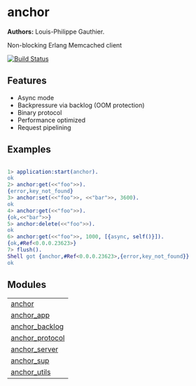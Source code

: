 

# anchor #

__Authors:__ Louis-Philippe Gauthier.

Non-blocking Erlang Memcached client

[![Build Status](https://travis-ci.org/lpgauth/anchor.svg?branch=master)](https://travis-ci.org/lpgauth/anchor)


## Features ##
* Async mode
* Backpressure via backlog (OOM protection)
* Binary protocol
* Performance optimized
* Request pipelining



## Examples ##

```erlang

1> application:start(anchor).
ok
2> anchor:get(<<"foo">>).
{error,key_not_found}
3> anchor:set(<<"foo">>, <<"bar">>, 3600).
ok
4> anchor:get(<<"foo">>).
{ok,<<"bar">>}
5> anchor:delete(<<"foo">>).
ok
6> anchor:get(<<"foo">>, 1000, [{async, self()}]).
{ok,#Ref<0.0.0.23623>}
7> flush().
Shell got {anchor,#Ref<0.0.0.23623>,{error,key_not_found}}
ok
```



## Modules ##


<table width="100%" border="0" summary="list of modules">
<tr><td><a href="http://github.com/lpgauth/anchor/blob/dev/doc/anchor.md" class="module">anchor</a></td></tr>
<tr><td><a href="http://github.com/lpgauth/anchor/blob/dev/doc/anchor_app.md" class="module">anchor_app</a></td></tr>
<tr><td><a href="http://github.com/lpgauth/anchor/blob/dev/doc/anchor_backlog.md" class="module">anchor_backlog</a></td></tr>
<tr><td><a href="http://github.com/lpgauth/anchor/blob/dev/doc/anchor_protocol.md" class="module">anchor_protocol</a></td></tr>
<tr><td><a href="http://github.com/lpgauth/anchor/blob/dev/doc/anchor_server.md" class="module">anchor_server</a></td></tr>
<tr><td><a href="http://github.com/lpgauth/anchor/blob/dev/doc/anchor_sup.md" class="module">anchor_sup</a></td></tr>
<tr><td><a href="http://github.com/lpgauth/anchor/blob/dev/doc/anchor_utils.md" class="module">anchor_utils</a></td></tr></table>

